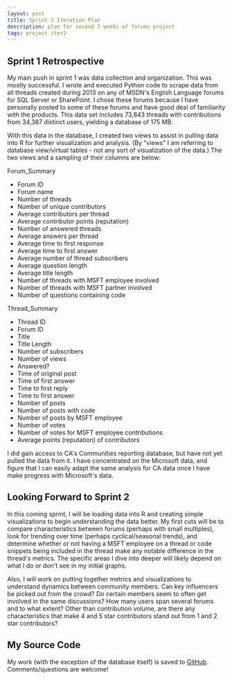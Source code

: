 ```yaml
---
layout: post
title: Sprint 2 Iteration Plan
description: plan for second 3 weeks of forums project
tags: project iter2
--- 
```


## Sprint 1 Retrospective

My main push in sprint 1 was data collection and organization. This was mostly successful. I wrote and executed Python code to scrape data from all threads created during 2013 on any of MSDN's English Language forums for SQL Server or SharePoint. I chose these forums because I have personally posted to some of these forums and have good deal of familiarity with the products.  This data set includes 73,843 threads with contributions from 34,387 distinct users, yielding a database of 175 MB.

With this data in the database, I created two views to assist in pulling data into R for further visualization and analysis. (By "views" I am referring to database view/virtual tables - not any sort of visualization of the data.) The two views and a sampling of their columns are below:

Forum_Summary

- Forum ID
- Forum name
- Number of threads
- Number of unique contributors
- Average contributors per thread
- Average contributor points (reputation)
- Number of answered threads
- Average answers per thread
- Average time to first response
- Average time to first answer
- Average number of thread subscribers
- Average question length
- Average title length
- Number of threads with MSFT employee involved
- Number of threads with MSFT partner involved
- Number of questions containing code

Thread_Summary

- Thread ID
- Forum ID
- Title
- Title Length
- Number of subscribers
- Number of views
- Answered?
- Time of original post
- Time of first answer
- Time to first reply
- Time to first answer
- Number of posts
- Number of posts with code
- Number of posts by MSFT employee
- Number of votes
- Number of votes for MSFT employee contributions
- Average points (reputation) of contributors

I did gain access to CA's Communities reporting database, but have not yet pulled the data from it. I have concentrated on the Microsoft data, and figure that I can easily adapt the same analysis for CA data once I have make progress with Microsoft's data.

## Looking Forward to Sprint 2

In this coming sprint, I will be loading data into R and creating simple visualizations to begin understanding the data better. My first cuts will be to compare characteristics between forums (perhaps with small multiples), look for trending over time (perhaps cyclical/seasonal trends), and determine whether or not having a MSFT employee on a thread or code snippets being included in the thread make any notable difference in the thread's metrics. The specific areas I dive into deeper will likely depend on what I do or don't see in my initial graphs.

Also, I will work on putting together metrics and visualizations to understand dynamics between community members. Can key influencers be picked out from the crowd? Do certain members seem to often get involved in the same discussions? How many users span several forums and to what extent? Other than contribution volume, are there any characteristics that make 4 and 5 star contributors stand out from 1 and 2 star contributors? 

## My Source Code

My work (with the exception of the database itself) is saved to [GitHub](https://github.com/StephenKappel/dataology/tree/master/Forums_Project). Comments/questions are welcome!